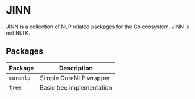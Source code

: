 # JINN

JINN is a collection of NLP related packages for the Go ecosystem. JINN is not NLTK. 

## Packages

| Package      | Description               |
|--------------|---------------------------|
| `corenlp`    | Simple CoreNLP wrapper    |
| `tree`       | Basic tree implementation |
